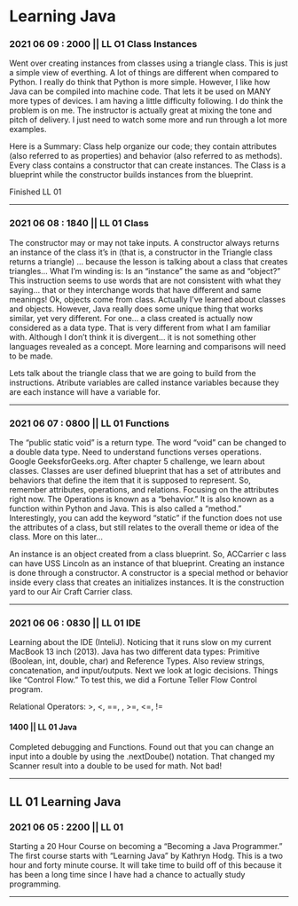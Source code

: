 # Learning Java

### 2021 06 09 : 2000 || LL O1 Class Instances

Went over creating instances from classes using a triangle class.  This is just a simple view of everthing.  A lot of things are different when compared to Python.  I really do think that Python is more simple.  However, I like how Java can be compiled into machine code.  That lets it be used on MANY more types of devices.  I am having a little difficulty following.  I do think the problem is on me.  The instructor is actually great at mixing the tone and pitch of delivery.  I just need to watch some more and run through a lot more examples.  

Here is a Summary:
Class help organize our code; they contain attributes (also referred to as properties) and behavior (also referred to as methods).  Every class contains a constructor that can create instances.  The Class is a blueprint while the constructor builds instances from the blueprint.  

Finished LL 01

-----------------------------------------------------------------------------

### 2021 06 08 : 1840 || LL 01 Class

The constructor may or may not take inputs.  A constructor always returns an instance of the class it’s in (that is, a constructor in the Triangle class returns a triangle) … because the lesson is talking about a class that creates triangles… What I’m winding is: Is an “instance” the same as and “object?”  This instruction seems to use words that are not consistent with what they saying… that or they interchange words that have different and same meanings!  Ok, objects come from class.  Actually I’ve learned about classes and objects. However, Java really does some unique thing that works similar, yet very different.  For one… a class created is actually now considered as a data type.  That is very different from what I am familiar with.  Although I don’t think it is divergent… it is not something other languages revealed as a concept.  More learning and comparisons will need to be made.  

Lets talk about the triangle class that we are going to build from the instructions.  Atribute variables are called instance variables because they are each instance will have a variable for.  

-----------------------------------------------------------------------------
### 2021 06 07 : 0800 || LL 01 Functions

The “public static void” is a return type.  The word “void” can be changed to a double data type.  Need to understand functions verses operations.  Google GeeksforGeeks.org.  After chapter 5 challenge, we learn about classes.  Classes are user defined blueprint that has a set of attributes and behaviors that define the item that it is supposed to represent.  So, remember attributes, operations, and relations. Focusing on the attributes right now.  The Operations is known as a “behavior.”  It is also known as a function within Python and Java.  This is also called a “method.”  Interestingly, you can add the keyword “static” if the function does not use the attributes of a class, but still relates to the overall theme or idea of the class. More on this later…

An instance is an object created from a class blueprint.  So, ACCarrier c  lass can have USS Lincoln as an instance of that blueprint.  Creating an instance is done through a constructor.  A constructor is a special method or behavior inside every class that creates an initializes instances.  It is the construction yard to our Air Craft Carrier class.  

-----------------------------------------------------------------------------

### 2021 06 06 : 0830 || LL 01 IDE
Learning about the IDE (InteliJ).  Noticing that it runs slow on my current MacBook 13 inch (2013).  Java has two different data types: Primitive (Boolean, int, double, char) and Reference Types.  Also review strings, concatenation, and input/outputs.  Next we look at logic decisions.  Things like “Control Flow.” To test this, we did a Fortune Teller Flow Control program.  

Relational Operators: >, <, ==, , >=, <=, !=

#### 1400 || LL 01 Java
Completed debugging and Functions.  Found out that you can change an input into a double by using the .nextDoube() notation.  That changed my Scanner result into a double to be used for math.  Not bad!

-----------------------------------------------------------------------------


## LL 01 Learning Java

### 2021 06 05 : 2200 || LL 01
Starting a 20 Hour Course on becoming a “Becoming a Java Programmer.”  The first course starts with “Learning Java” by  Kathryn Hodg.  This is a two hour and forty minute course.  It will take time to build off of this because it has been a long time since I have had a chance to actually study programming.  

-----------------------------------------------------------------------------

